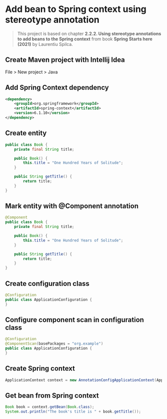 # Add bean to Spring context using stereotype annotation

> This project is based on chapter **2.2.2. Using stereotype annotations to add beans to the Spring context** from book **Spring Starts here (2021)** by Laurentiu Spilca.

## Create Maven project with Intellij Idea

File > New project > Java

## Add Spring Context dependency

```xml
<dependency>
    <groupId>org.springframework</groupId>
    <artifactId>spring-context</artifactId>
    <version>6.1.10</version>
</dependency>
```

## Create entity

```java
public class Book {
    private final String title;

    public Book() {
        this.title = "One Hundred Years of Solitude";
    }

    public String getTitle() {
        return title;
    }
}
```

## Mark entity with @Component annotation

```java
@Component
public class Book {
    private final String title;

    public Book() {
        this.title = "One Hundred Years of Solitude";
    }

    public String getTitle() {
        return title;
    }
}
```

## Create configuration class

```java
@Configuration
public class ApplicationConfiguration {
}
```

## Configure component scan in configuration class

```java
@Configuration
@ComponentScan(basePackages = "org.example")
public class ApplicationConfiguration {
}
```

## Create Spring context

```java
ApplicationContext context = new AnnotationConfigApplicationContext(ApplicationConfiguration.class);
```

## Get bean from Spring context

```java
Book book = context.getBean(Book.class);
System.out.println("The book's title is " + book.getTitle());
```

